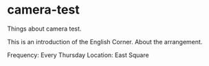 # camera-test
Things about camera test.

This is an introduction of the English Corner. About the arrangement.

Frequency: Every Thursday
Location: East Square

